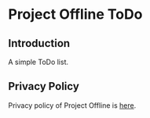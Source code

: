 # Project Offline ToDo
## Introduction
A simple ToDo list.

## Privacy Policy
Privacy policy of Project Offline is [here](https://ioliteis.github.io/projectoffline/2019/08/26/Privacy-Policy/).

